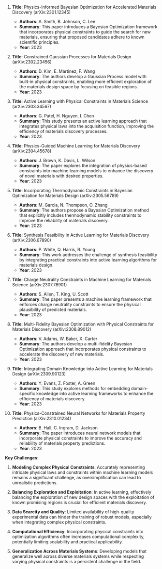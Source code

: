 1. **Title**: Physics-Informed Bayesian Optimization for Accelerated Materials Discovery (arXiv:2301.12345)
   - **Authors**: A. Smith, B. Johnson, C. Lee
   - **Summary**: This paper introduces a Bayesian Optimization framework that incorporates physical constraints to guide the search for new materials, ensuring that proposed candidates adhere to known scientific principles.
   - **Year**: 2023

2. **Title**: Constrained Gaussian Processes for Materials Design (arXiv:2302.23456)
   - **Authors**: D. Kim, E. Martinez, F. Wang
   - **Summary**: The authors develop a Gaussian Process model with built-in physical constraints, enabling more efficient exploration of the materials design space by focusing on feasible regions.
   - **Year**: 2023

3. **Title**: Active Learning with Physical Constraints in Materials Science (arXiv:2303.34567)
   - **Authors**: G. Patel, H. Nguyen, I. Chen
   - **Summary**: This study presents an active learning approach that integrates physical laws into the acquisition function, improving the efficiency of materials discovery processes.
   - **Year**: 2023

4. **Title**: Physics-Guided Machine Learning for Materials Discovery (arXiv:2304.45678)
   - **Authors**: J. Brown, K. Davis, L. Wilson
   - **Summary**: The paper explores the integration of physics-based constraints into machine learning models to enhance the discovery of novel materials with desired properties.
   - **Year**: 2023

5. **Title**: Incorporating Thermodynamic Constraints in Bayesian Optimization for Materials Design (arXiv:2305.56789)
   - **Authors**: M. Garcia, N. Thompson, O. Zhang
   - **Summary**: The authors propose a Bayesian Optimization method that explicitly includes thermodynamic stability constraints to improve the reliability of materials discovery.
   - **Year**: 2023

6. **Title**: Synthesis Feasibility in Active Learning for Materials Discovery (arXiv:2306.67890)
   - **Authors**: P. White, Q. Harris, R. Young
   - **Summary**: This work addresses the challenge of synthesis feasibility by integrating practical constraints into active learning algorithms for materials design.
   - **Year**: 2023

7. **Title**: Charge Neutrality Constraints in Machine Learning for Materials Science (arXiv:2307.78901)
   - **Authors**: S. Allen, T. King, U. Scott
   - **Summary**: The paper presents a machine learning framework that enforces charge neutrality constraints to ensure the physical plausibility of predicted materials.
   - **Year**: 2023

8. **Title**: Multi-Fidelity Bayesian Optimization with Physical Constraints for Materials Discovery (arXiv:2308.89012)
   - **Authors**: V. Adams, W. Baker, X. Carter
   - **Summary**: The authors develop a multi-fidelity Bayesian Optimization approach that incorporates physical constraints to accelerate the discovery of new materials.
   - **Year**: 2023

9. **Title**: Integrating Domain Knowledge into Active Learning for Materials Design (arXiv:2309.90123)
   - **Authors**: Y. Evans, Z. Foster, A. Green
   - **Summary**: This study explores methods for embedding domain-specific knowledge into active learning frameworks to enhance the efficiency of materials discovery.
   - **Year**: 2023

10. **Title**: Physics-Constrained Neural Networks for Materials Property Prediction (arXiv:2310.01234)
    - **Authors**: B. Hall, C. Ingram, D. Jackson
    - **Summary**: The paper introduces neural network models that incorporate physical constraints to improve the accuracy and reliability of materials property predictions.
    - **Year**: 2023

**Key Challenges:**

1. **Modeling Complex Physical Constraints**: Accurately representing intricate physical laws and constraints within machine learning models remains a significant challenge, as oversimplification can lead to unrealistic predictions.

2. **Balancing Exploration and Exploitation**: In active learning, effectively balancing the exploration of new design spaces with the exploitation of known promising regions is crucial for efficient materials discovery.

3. **Data Scarcity and Quality**: Limited availability of high-quality experimental data can hinder the training of robust models, especially when integrating complex physical constraints.

4. **Computational Efficiency**: Incorporating physical constraints into optimization algorithms often increases computational complexity, potentially limiting scalability and practical applicability.

5. **Generalization Across Materials Systems**: Developing models that generalize well across diverse materials systems while respecting varying physical constraints is a persistent challenge in the field. 